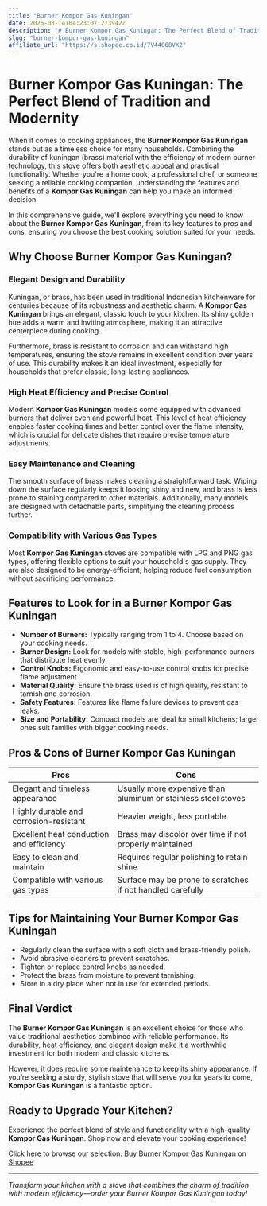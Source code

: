 ```yaml
---
title: "Burner Kompor Gas Kuningan"
date: 2025-08-14T04:23:07.273942Z
description: "# Burner Kompor Gas Kuningan: The Perfect Blend of Tradition and Modernity..."
slug: "burner-kompor-gas-kuningan"
affiliate_url: "https://s.shopee.co.id/7V44C68VX2"
---
```

# Burner Kompor Gas Kuningan: The Perfect Blend of Tradition and Modernity

When it comes to cooking appliances, the **Burner Kompor Gas Kuningan** stands out as a timeless choice for many households. Combining the durability of kuningan (brass) material with the efficiency of modern burner technology, this stove offers both aesthetic appeal and practical functionality. Whether you're a home cook, a professional chef, or someone seeking a reliable cooking companion, understanding the features and benefits of a **Kompor Gas Kuningan** can help you make an informed decision.

In this comprehensive guide, we'll explore everything you need to know about the **Burner Kompor Gas Kuningan**, from its key features to pros and cons, ensuring you choose the best cooking solution suited for your needs.

## Why Choose Burner Kompor Gas Kuningan?

### Elegant Design and Durability

Kuningan, or brass, has been used in traditional Indonesian kitchenware for centuries because of its robustness and aesthetic charm. A **Kompor Gas Kuningan** brings an elegant, classic touch to your kitchen. Its shiny golden hue adds a warm and inviting atmosphere, making it an attractive centerpiece during cooking.

Furthermore, brass is resistant to corrosion and can withstand high temperatures, ensuring the stove remains in excellent condition over years of use. This durability makes it an ideal investment, especially for households that prefer classic, long-lasting appliances.

### High Heat Efficiency and Precise Control

Modern **Kompor Gas Kuningan** models come equipped with advanced burners that deliver even and powerful heat. This level of heat efficiency enables faster cooking times and better control over the flame intensity, which is crucial for delicate dishes that require precise temperature adjustments.

### Easy Maintenance and Cleaning

The smooth surface of brass makes cleaning a straightforward task. Wiping down the surface regularly keeps it looking shiny and new, and brass is less prone to staining compared to other materials. Additionally, many models are designed with detachable parts, simplifying the cleaning process further.

### Compatibility with Various Gas Types

Most **Kompor Gas Kuningan** stoves are compatible with LPG and PNG gas types, offering flexible options to suit your household's gas supply. They are also designed to be energy-efficient, helping reduce fuel consumption without sacrificing performance.

## Features to Look for in a Burner Kompor Gas Kuningan

- **Number of Burners:** Typically ranging from 1 to 4. Choose based on your cooking needs.
- **Burner Design:** Look for models with stable, high-performance burners that distribute heat evenly.
- **Control Knobs:** Ergonomic and easy-to-use control knobs for precise flame adjustment.
- **Material Quality:** Ensure the brass used is of high quality, resistant to tarnish and corrosion.
- **Safety Features:** Features like flame failure devices to prevent gas leaks.
- **Size and Portability:** Compact models are ideal for small kitchens; larger ones suit families with bigger cooking needs.

## Pros & Cons of Burner Kompor Gas Kuningan

| **Pros** | **Cons** |
|---|---|
| Elegant and timeless appearance | Usually more expensive than aluminum or stainless steel stoves |
| Highly durable and corrosion-resistant | Heavier weight, less portable |
| Excellent heat conduction and efficiency | Brass may discolor over time if not properly maintained |
| Easy to clean and maintain | Requires regular polishing to retain shine |
| Compatible with various gas types | Surface may be prone to scratches if not handled carefully |

## Tips for Maintaining Your Burner Kompor Gas Kuningan

- Regularly clean the surface with a soft cloth and brass-friendly polish.
- Avoid abrasive cleaners to prevent scratches.
- Tighten or replace control knobs as needed.
- Protect the brass from moisture to prevent tarnishing.
- Store in a dry place when not in use for extended periods.

## Final Verdict

The **Burner Kompor Gas Kuningan** is an excellent choice for those who value traditional aesthetics combined with reliable performance. Its durability, heat efficiency, and elegant design make it a worthwhile investment for both modern and classic kitchens.

However, it does require some maintenance to keep its shiny appearance. If you’re seeking a sturdy, stylish stove that will serve you for years to come, **Kompor Gas Kuningan** is a fantastic option.

## Ready to Upgrade Your Kitchen?

Experience the perfect blend of style and functionality with a high-quality **Kompor Gas Kuningan**. Shop now and elevate your cooking experience!

Click here to browse our selection: [Buy Burner Kompor Gas Kuningan on Shopee](https://s.shopee.co.id/7V44C68VX2)

---

*Transform your kitchen with a stove that combines the charm of tradition with modern efficiency—order your Burner Kompor Gas Kuningan today!*